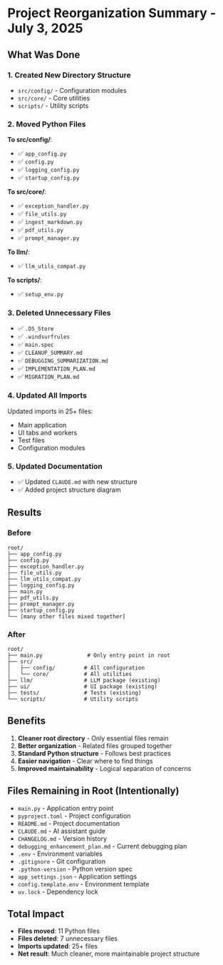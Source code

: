 # Project Reorganization Summary - July 3, 2025

## What Was Done

### 1. Created New Directory Structure
- `src/config/` - Configuration modules
- `src/core/` - Core utilities  
- `scripts/` - Utility scripts

### 2. Moved Python Files
**To src/config/**:
- ✅ `app_config.py`
- ✅ `config.py`
- ✅ `logging_config.py`
- ✅ `startup_config.py`

**To src/core/**:
- ✅ `exception_handler.py`
- ✅ `file_utils.py`
- ✅ `ingest_markdown.py`
- ✅ `pdf_utils.py`
- ✅ `prompt_manager.py`

**To llm/**:
- ✅ `llm_utils_compat.py`

**To scripts/**:
- ✅ `setup_env.py`

### 3. Deleted Unnecessary Files
- ✅ `.DS_Store`
- ✅ `.windsurfrules`
- ✅ `main.spec`
- ✅ `CLEANUP_SUMMARY.md`
- ✅ `DEBUGGING_SUMMARIZATION.md`
- ✅ `IMPLEMENTATION_PLAN.md`
- ✅ `MIGRATION_PLAN.md`

### 4. Updated All Imports
Updated imports in 25+ files:
- Main application
- UI tabs and workers
- Test files
- Configuration modules

### 5. Updated Documentation
- ✅ Updated `CLAUDE.md` with new structure
- ✅ Added project structure diagram

## Results

### Before
```
root/
├── app_config.py
├── config.py
├── exception_handler.py
├── file_utils.py
├── llm_utils_compat.py
├── logging_config.py
├── main.py
├── pdf_utils.py
├── prompt_manager.py
├── startup_config.py
└── [many other files mixed together]
```

### After
```
root/
├── main.py              # Only entry point in root
├── src/
│   ├── config/         # All configuration
│   └── core/           # All utilities
├── llm/                # LLM package (existing)
├── ui/                 # UI package (existing)
├── tests/              # Tests (existing)
└── scripts/            # Utility scripts
```

## Benefits

1. **Cleaner root directory** - Only essential files remain
2. **Better organization** - Related files grouped together
3. **Standard Python structure** - Follows best practices
4. **Easier navigation** - Clear where to find things
5. **Improved maintainability** - Logical separation of concerns

## Files Remaining in Root (Intentionally)

- `main.py` - Application entry point
- `pyproject.toml` - Project configuration
- `README.md` - Project documentation
- `CLAUDE.md` - AI assistant guide
- `CHANGELOG.md` - Version history
- `debugging_enhancement_plan.md` - Current debugging plan
- `.env` - Environment variables
- `.gitignore` - Git configuration
- `.python-version` - Python version spec
- `app_settings.json` - Application settings
- `config.template.env` - Environment template
- `uv.lock` - Dependency lock

## Total Impact

- **Files moved**: 11 Python files
- **Files deleted**: 7 unnecessary files
- **Imports updated**: 25+ files
- **Net result**: Much cleaner, more maintainable project structure